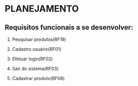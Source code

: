 # PLANEJAMENTO

## Requisitos funcionais a se desenvolver:

1. Pesquisar produtos(RF19)

2. Cadastro usuário(RF01)

3. Efetuar login(RF02)

4. Sair do sistema(RF03)

5. Cadastrar produto(RF08)
